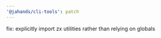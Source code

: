 ```yaml
---
'@jahands/cli-tools': patch
---
```


fix: explicitly import zx utilities rather than relying on globals
